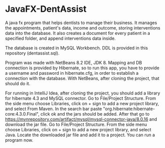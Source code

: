 # JavaFX-DentAssist

A java fx program that helps dentists to manage their business. It manages the appointments, patient's data, income and outcome, storing interventions data into the database. 
It also creates a document for every patient in a specified folder, and append interventions data inside.

The database is created in MySQL Workbench. DDL is provided in this repository (dentassist.sql).

Program was made with NetBeans 8.2 IDE, JDK 8. Mapping and DB connection is provided by Hibernate, so to run this app, you have to provide a username and password in hibernate.cfg, in order to establish a connection with the database. With NetBeans, after cloning the project, that should do it.

For running in IntelliJ Idea, after cloning the project, you should add a library for hibernate 4.3 and MySQL connector.
Go to File/Project Structure. From the side menu choose Libraries, click on + sign to add a new project library, and select From Maven. In the search bar paste 
"org.hibernate:hibernate-core:4.3.0.Final", click ok and the jars should be added. After that go to https://mvnrepository.com/artifact/mysql/mysql-connector-java/8.0.16 and download the jar file. Go to File/Project Structure. From the side menu choose Libraries, click on + sign to add a new project library, and select Java. Locate the downloaded jar file and add it to a project. You can run a program now.
